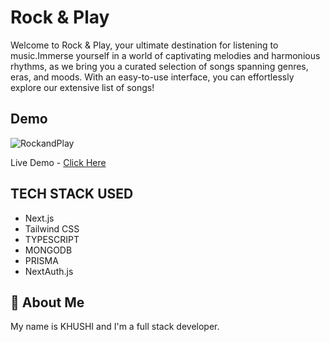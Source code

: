 # Rock & Play

Welcome to Rock & Play, your ultimate destination for listening to music.Immerse yourself in a world of captivating melodies and harmonious rhythms, as we bring you a curated selection of songs spanning genres, eras, and moods. With an easy-to-use interface, you can effortlessly explore our extensive list of songs!

## Demo
![RockandPlay](https://github.com/Khushirm/RockandPlay/assets/97796072/aa2f8914-460c-448b-ad47-91b46db49151)

Live Demo - [Click Here](https://rockandplay.vercel.app)

## TECH STACK USED

- Next.js
- Tailwind CSS
- TYPESCRIPT
- MONGODB
- PRISMA
- NextAuth.js

## 🚀 About Me

My name is KHUSHI and I'm a full stack developer.
